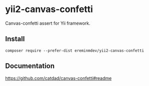 # yii2-canvas-confetti

Canvas-confetti assert for Yii framework.

## Install

``composer require --prefer-dist ereminmdev/yii2-canvas-confetti``

## Documentation

https://github.com/catdad/canvas-confetti#readme
